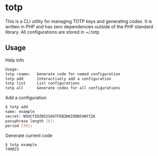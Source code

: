# totp

This is a CLI utility for managing TOTP keys and generating codes. It is written in PHP and has zero dependencies outside of the PHP standard library. All configurations are stored in ~/.totp

## Usage

Help info

```bash
Usage:
totp <name>   Generate code for named configuration
totp add      Interactively add a configuration
totp list     List configurations
totp all      Generate codes for all configurations
```

Add a configuration

```bash
$ totp add
name: example 
secret: N5UCYIDZN52SO4TFEBZW6IDDN5XWYIIK
passphrase length [6]: 
period [30]: 
```

Generate current code

```bash
$ totp example
749023
```
